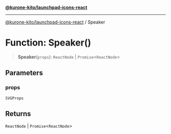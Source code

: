 [**@kurone-kito/launchpad-icons-react**](../README.md)

***

[@kurone-kito/launchpad-icons-react](../globals.md) / Speaker

# Function: Speaker()

> **Speaker**(`props`): `ReactNode` \| `Promise`\<`ReactNode`\>

## Parameters

### props

`SVGProps`

## Returns

`ReactNode` \| `Promise`\<`ReactNode`\>
